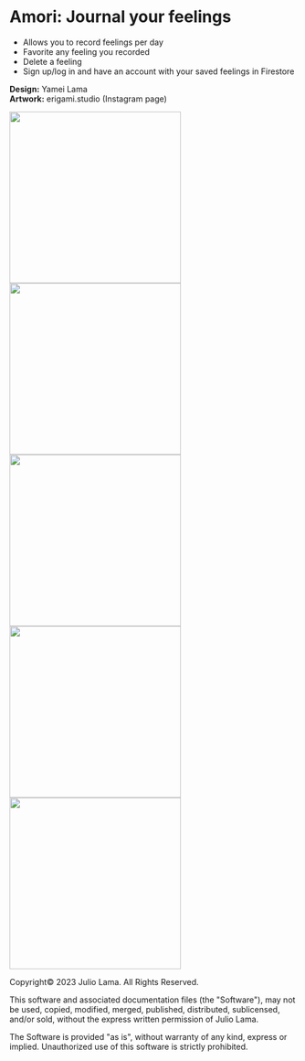 # Amori: Journal your feelings
- Allows you to record feelings per day
- Favorite any feeling you recorded
- Delete a feeling
- Sign up/log in and have an account with your saved feelings in Firestore

**Design:** Yamei Lama </br>
**Artwork:** erigami.studio (Instagram page)
  
<img src="https://github.com/jjlamach/amori/assets/32489610/3a461c63-f1c5-4176-a1e8-580942033efd" width="300">
<img src="https://github.com/jjlamach/amori/assets/32489610/8d0d6dff-1c76-42c9-856e-1b52327df954" width="300">
<img src="https://github.com/jjlamach/amori/assets/32489610/9298037b-8c25-459f-a360-49e13f1857ca" width="300">
<img src="https://github.com/jjlamach/amori/assets/32489610/701dd3e9-e0ad-40ee-8cc0-534f52293eea" width="300">
<img src="https://github.com/jjlamach/amori/assets/32489610/24aecabe-9519-4fe6-866d-c820fa30085e" width="300">



Copyright© 2023 Julio Lama. All Rights Reserved.

This software and associated documentation files (the "Software"), may not be used, copied, modified, merged, published, distributed, sublicensed, and/or sold, without the express written permission of Julio Lama.

The Software is provided "as is", without warranty of any kind, express or implied. Unauthorized use of this software is strictly prohibited.
